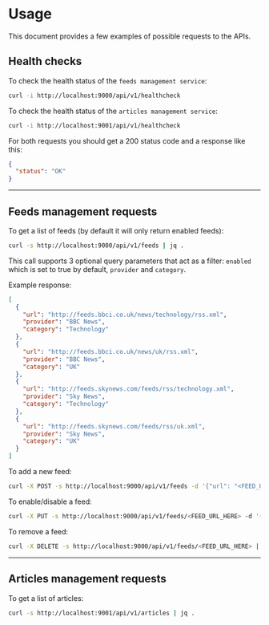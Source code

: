 # Usage

This document provides a few examples of possible requests to the APIs.

## Health checks

To check the health status of the `feeds management service`:

```bash
curl -i http://localhost:9000/api/v1/healthcheck
```

To check the health status of the `articles management service`:

```bash
curl -i http://localhost:9001/api/v1/healthcheck
```

For both requests you should get a 200 status code and a response like this:

```json
{
  "status": "OK"
}
```

---

## Feeds management requests

To get a list of feeds (by default it will only return enabled feeds):

```bash
curl -s http://localhost:9000/api/v1/feeds | jq .
```

This call supports 3 optional query parameters that act as a filter: `enabled` which is set to true by default, `provider` and `category`.

Example response:

```json
[
  {
    "url": "http://feeds.bbci.co.uk/news/technology/rss.xml",
    "provider": "BBC News",
    "category": "Technology"
  },
  {
    "url": "http://feeds.bbci.co.uk/news/uk/rss.xml",
    "provider": "BBC News",
    "category": "UK"
  },
  {
    "url": "http://feeds.skynews.com/feeds/rss/technology.xml",
    "provider": "Sky News",
    "category": "Technology"
  },
  {
    "url": "http://feeds.skynews.com/feeds/rss/uk.xml",
    "provider": "Sky News",
    "category": "UK"
  }
]
```

To add a new feed:

```bash
curl -X POST -s http://localhost:9000/api/v1/feeds -d '{"url": "<FEED_URL_HERE>", "provider": "<FEED_PROVIDER_HERE>", "category": "<FEED_CATEGORY_HERE>"}' | jq .
```

To enable/disable a feed:

```bash
curl -X PUT -s http://localhost:9000/api/v1/feeds/<FEED_URL_HERE> -d '{"enabled": false}' | jq .
```

To remove a feed:

```bash
curl -X DELETE -s http://localhost:9000/api/v1/feeds/<FEED_URL_HERE> | jq .
```

---

## Articles management requests

To get a list of articles:

```bash
curl -s http://localhost:9001/api/v1/articles | jq .
```

